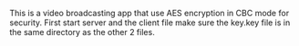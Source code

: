 This is a video broadcasting app that use AES encryption in CBC mode for security.
First start server and the client file 
make sure the key.key file is in the same directory as the other 2 files.

